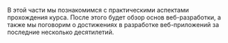 В этой части мы познакомимся с практическими аспектами прохождения курса. После этого будет обзор основ веб-разработки, а также мы поговорим о достижениях в разработке веб-приложений за последние несколько десятилетий.